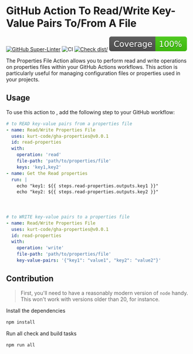 # GitHub Action To Read/Write Key-Value Pairs To/From A File

[![GitHub Super-Linter](https://github.com/kurt-code/gha-properties/actions/workflows/linter.yml/badge.svg)](https://github.com/super-linter/super-linter)
![CI](https://github.com/kurt-code/gha-properties/actions/workflows/ci.yml/badge.svg)
[![Check dist/](https://github.com/kurt-code/gha-properties/actions/workflows/check-dist.yml/badge.svg)](https://github.com/kurt-code/gha-properties/actions/workflows/check-dist.yml)
[![Coverage](./badges/coverage.svg)](./badges/coverage.svg)

The Properties File Action allows you to perform read and write operations on properties files
within your GitHub Actions workflows. This action is particularly useful for managing configuration
files or properties used in your projects.

## Usage

To use this action to , add the following step to your GitHub workflow:

```yaml
# to READ key-value pairs from a properties file
- name: Read/Write Properties File
  uses: kurt-code/gha-properties@v0.0.1
  id: read-properties
  with:
    operation: 'read'
    file-path: 'path/to/properties/file'
    keys: 'key1,key2'
- name: Get the Read properties
  run: |
    echo "key1: ${{ steps.read-properties.outputs.key1 }}"
    echo "key2: ${{ steps.read-properties.outputs.key2 }}"



# to WRITE key-value pairs to a properties file
- name: Read/Write Properties File
  uses: kurt-code/gha-properties@v0.0.1
  id: read-properties
  with:
    operation: 'write'
    file-path: 'path/to/properties/file'
    key-value-pairs: '{"key1": "value1", "key2": "value2"}'
 ```

## Contribution

> First, you'll need to have a reasonably modern version of `node` handy.
> This won't work with versions older than 20, for instance.

Install the dependencies

```bash
npm install
```

Run all check and build tasks

```bash
npm run all
```
